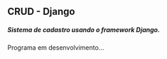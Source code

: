 ## CRUD - Django

##### Sistema de cadastro usando o framework Django.

Programa em desenvolvimento...